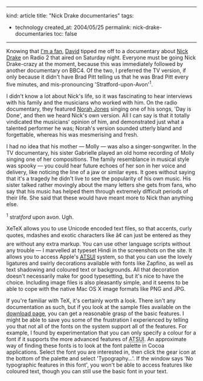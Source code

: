 -----
kind: article
title: "Nick Drake documentaries"
tags:
- technology
created_at: 2004/05/25
permalink: nick-drake-documentaries
toc: false
-----

<p>Knowing that <a href="http://www.rousette.org.uk/blog/archives/2003/10/12/nick-drake-an-introduction-to-nick-drake/" title="Nick Drake - An Introduction to Nick Drake">I'm a fan</a>, <a href="http://fuddland.org.uk/blog/" title="Fuddland">David</a> tipped me off to a documentary about <a href="http://www.nickdrake.com/" title="Nick Drake fan site">Nick Drake</a> on Radio 2 that aired on Saturday night. Everyone must be going Nick Drake-crazy at the moment, because this was immediately followed by another documentary on BBC4. Of the two, I preferred the TV version, if only because it didn't have Brad Pitt telling us that he was Brad Pitt every five minutes, and mis-pronouncing 'Stratford-upon-Avon'<sup>1</sup>.</p><p>I didn't know a lot about Nick's life, so it was fascinating to hear interviews with his family and the musicians who worked with him. On the radio documentary, they featured <a href="http://www.norahjones.com/" title="Official Norah Jones site">Norah Jones</a> singing one of his songs, 'Day is Done', and then we heard Nick's own version. All I can say is that it totally vindicated the musicians' opinion of him, and demonstrated just what a talented performer he was; Norah's version sounded utterly bland and forgettable, whereas his was mesmerising and fresh.</p><p>I had no idea that his mother &mdash; Molly &mdash; was also a singer-songwriter. In the TV documentary, his sister Gabrielle played an old home recording of Molly singing one of her compositions. The family resemblance in musical style was spooky &mdash; you could hear future echoes of her son in her voice and delivery, like noticing the line of a jaw or similar eyes. It goes without saying that it's a tragedy he didn't live to see the popularity of his own music. His sister talked rather movingly about the many letters she gets from fans, who say that his music has helped them through extremely difficult periods of their life. She said that these would have meant more to Nick than anything else.</p><p><sup>1</sup> strat<em>ford</em> upon a<em>von</em>. Ugh.</p>

<p>XeTeX allows you to use Unicode encoded text files, so that accents, curly quotes, mdashes and exotic characters like â¢ can just be entered as they are without any extra markup. You can use other language scripts without any trouble &mdash; I marvelled at typeset Hindi in the screenshots on the site. It allows you to access Apple's <acronym title="Apple Type Services for Unicode Imaging"><a href="http://developer.apple.com/intl/atsui.html" title="Apple - ATSUI page">ATSUI</a></acronym> system, so that you can use the lovely ligatures and swirly decorations available with fonts like Zapfino, as well as text shadowing and coloured text or backgrounds. All that decoration doesn't necessarily make for good typesetting, but it's nice to have the choice. Including image files is also pleasantly simple, and it seems to be able to cope with the native Mac OS X image formats like PNG and JPG.</p><p>If you're familiar with TeX, it's certainly worth a look. There isn't any documentation as such, but if you look at the sample files available on the <a href="http://scripts.sil.org/cms/scripts/page.php?site_id=nrsi&item_id=xetex_download" title="XeTeX downloads">download page</a>, you can get a reasonable grasp of the basic features. I might be able to save you some of the frustration I experienced by telling you that not all of the fonts on the system support all of the features. For example, I found by experimentation that you can only specify a colour for a font if it supports the more advanced features of <acronym title="Apple Type Services for Unicode Imaging">ATSUI</acronym>. An approximate way of finding these fonts is to look at the font palette in Cocoa applications. Select the font you are interested in, then click the gear icon at the bottom of the palette and select 'Typography...'. If the window says 'No typographic features in this font', you won't be able to access features like coloured text, though you can still use the basic font in your text.</p>
